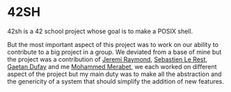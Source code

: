 # 42SH

42sh is a 42 school project whose goal is to make a POSIX shell.

But the most important aspect of this project was to work on our ability to contribute to a big project in a group. We deviated from a base of mine but the project was a contribution of [Jeremi Raymond](https://github.com/jraymond96), [Sebastien Le Rest](https://github.com/SLeRest), [Gaetan Dufay](https://github.com/gdufay) and me [Mohammed Merabet](https://github.com/mmerabet42), we each worked on different aspect of the project but my main duty was to make all the abstraction and the genericity of a system that should simplify the addition of new features.
